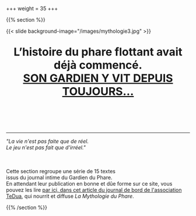 +++
weight = 35
+++



{{% section %}}

{{< slide background-image="/images/mythologie3.jpg" >}}
<br><p style="font-size:30px;text-align:center;"><b>L’histoire du phare flottant avait déjà commencé. <br><a href="#/10/1">SON GARDIEN Y VIT DEPUIS TOUJOURS...</a></b></p>
<br><br><br>

---

*"La vie n'est pas faite que de réel.*   
*Le jeu n'est pas fait que d'irréel."*
<br><br><br>
   
Cette section regroupe une série de 15 textes   
issus du journal intime du Gardien du Phare.   
En attendant leur publication en bonne et dûe forme sur ce site, vous pouvez les lire [par ici, dans cet article du journal de bord de l'association TeDua](https://blog.association-tedua.fr/accueil/creation_15-textes-issus-du-journal-intime-du-gardien-du-phare), qui nourrit et diffuse *La Mythologie du Phare*.


{{% /section %}}
